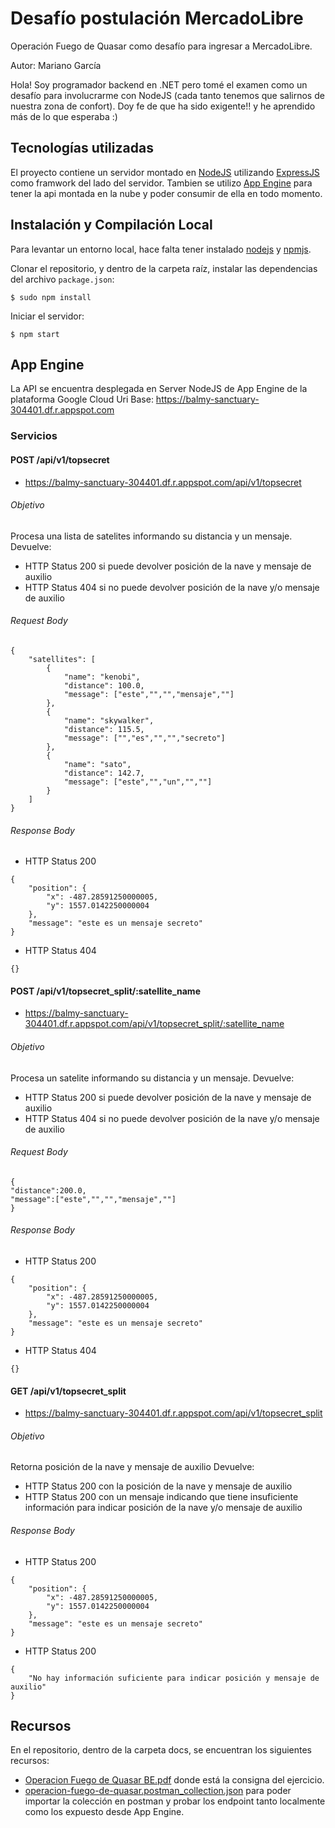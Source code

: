 # Desafío postulación MercadoLibre
Operación Fuego de Quasar como desafío para ingresar a MercadoLibre.

Autor: Mariano García

Hola! Soy programador backend en .NET pero tomé el examen como un desafío para involucrarme con NodeJS (cada tanto tenemos que salirnos de nuestra zona de confort). Doy fe de que ha sido exigente!! y he aprendido más de lo que esperaba :)

## Tecnologías utilizadas
El proyecto contiene un servidor montado en [NodeJS](https://nodejs.org/) utilizando [ExpressJS](http://expressjs.com/) como framwork del lado del servidor. Tambien se utilizo [App Engine](https://cloud.google.com/appengine?hl=es) para tener la api montada en la nube y poder consumir de ella en todo momento.

## Instalación y Compilación Local
Para levantar un entorno local, hace falta tener instalado [nodejs](https://nodejs.org/) y [npmjs](https://www.npmjs.com/).

Clonar el repositorio, y dentro de la carpeta raíz, instalar las dependencias del archivo `package.json`:

    $ sudo npm install

Iniciar el servidor:

    $ npm start

## App Engine
La API se encuentra desplegada en Server NodeJS de App Engine de la plataforma Google Cloud
Uri Base: https://balmy-sanctuary-304401.df.r.appspot.com

### Servicios

#### POST /api/v1/topsecret
  - https://balmy-sanctuary-304401.df.r.appspot.com/api/v1/topsecret
###### Objetivo
Procesa una lista de satelites informando su distancia y un mensaje.
Devuelve:  
-   HTTP Status 200 si puede devolver posición de la nave y mensaje de auxilio
-   HTTP Status 404 si no puede devolver posición de la nave y/o mensaje de auxilio
###### Request Body
```
{
    "satellites": [
        {
            "name": "kenobi",
            "distance": 100.0,
            "message": ["este","","","mensaje",""]
        },
        {
            "name": "skywalker",
            "distance": 115.5,
            "message": ["","es","","","secreto"]
        },
        {
            "name": "sato",
            "distance": 142.7,
            "message": ["este","","un","",""]
        }
    ]
}
```
###### Response Body
- HTTP Status 200
```
{
    "position": {
        "x": -487.28591250000005,
        "y": 1557.0142250000004
    },
    "message": "este es un mensaje secreto"
}
```
- HTTP Status 404
```
{}
```

#### POST /api/v1/topsecret_split/:satellite_name
  - https://balmy-sanctuary-304401.df.r.appspot.com/api/v1/topsecret_split/:satellite_name
###### Objetivo
Procesa un satelite informando su distancia y un mensaje.
Devuelve:  
-   HTTP Status 200 si puede devolver posición de la nave y mensaje de auxilio
-   HTTP Status 404 si no puede devolver posición de la nave y/o mensaje de auxilio
###### Request Body
```
{
"distance":200.0,
"message":["este","","","mensaje",""]
}
```
###### Response Body
- HTTP Status 200
```
{
    "position": {
        "x": -487.28591250000005,
        "y": 1557.0142250000004
    },
    "message": "este es un mensaje secreto"
}
```
- HTTP Status 404
```
{}
```

#### GET /api/v1/topsecret_split
  - https://balmy-sanctuary-304401.df.r.appspot.com/api/v1/topsecret_split
###### Objetivo
Retorna posición de la nave y mensaje de auxilio
Devuelve:  
-   HTTP Status 200 con la posición de la nave y mensaje de auxilio
-   HTTP Status 200 con un mensaje indicando que tiene insuficiente información para indicar posición de la nave y/o mensaje de auxilio
###### Response Body
- HTTP Status 200
```
{
    "position": {
        "x": -487.28591250000005,
        "y": 1557.0142250000004
    },
    "message": "este es un mensaje secreto"
}
```
- HTTP Status 200
```
{
    "No hay información suficiente para indicar posición y mensaje de auxilio"
}
```

## Recursos
En el repositorio, dentro de la carpeta docs, se encuentran los siguientes recursos:
- [Operacion Fuego de Quasar BE.pdf](https://github.com/mgarcia23/operacion-fuego-de-quasar/blob/master/docs/Operacion%20Fuego%20de%20Quasar%20BE.pdf) donde está la consigna del ejercicio.
- [operacion-fuego-de-quasar.postman_collection.json](https://github.com/mgarcia23/operacion-fuego-de-quasar/blob/master/docs/operacion-fuego-de-quasar.postman_collection.json) para poder importar la colección en postman y probar los endpoint tanto localmente como los expuesto desde App Engine.
